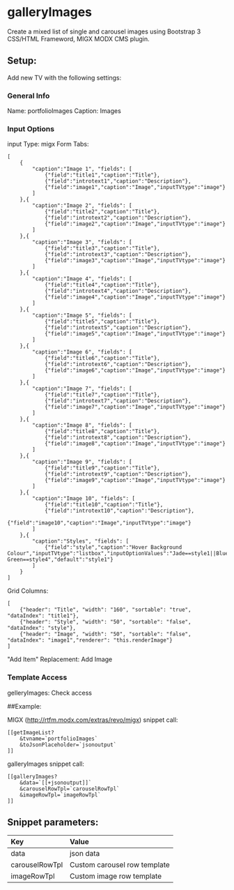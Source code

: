 # galleryImages

Create a mixed list of single and carousel images using Bootstrap 3 CSS/HTML Frameword, MIGX MODX CMS plugin.

## Setup:

Add new TV with the following settings:

### General Info
Name: 		portfolioImages
Caption: 	Images

### Input Options
input Type:	migx
Form Tabs:
```
[
	{
		"caption":"Image 1", "fields": [
	    	{"field":"title1","caption":"Title"},
	    	{"field":"introtext1","caption":"Description"},
	    	{"field":"image1","caption":"Image","inputTVtype":"image"}
		]
	},{
		"caption":"Image 2", "fields": [
	    	{"field":"title2","caption":"Title"},
	    	{"field":"introtext2","caption":"Description"},
	    	{"field":"image2","caption":"Image","inputTVtype":"image"}
		]
	},{
		"caption":"Image 3", "fields": [
	    	{"field":"title3","caption":"Title"},
	    	{"field":"introtext3","caption":"Description"},
	    	{"field":"image3","caption":"Image","inputTVtype":"image"}
		]
	},{
		"caption":"Image 4", "fields": [
	    	{"field":"title4","caption":"Title"},
	    	{"field":"introtext4","caption":"Description"},
	    	{"field":"image4","caption":"Image","inputTVtype":"image"}
		]
	},{
		"caption":"Image 5", "fields": [
	    	{"field":"title5","caption":"Title"},
	    	{"field":"introtext5","caption":"Description"},
	    	{"field":"image5","caption":"Image","inputTVtype":"image"}
		]
	},{
		"caption":"Image 6", "fields": [
	    	{"field":"title6","caption":"Title"},
	    	{"field":"introtext6","caption":"Description"},
	    	{"field":"image6","caption":"Image","inputTVtype":"image"}
		]
	},{
		"caption":"Image 7", "fields": [
	    	{"field":"title7","caption":"Title"},
	    	{"field":"introtext7","caption":"Description"},
	    	{"field":"image7","caption":"Image","inputTVtype":"image"}
		]
	},{
		"caption":"Image 8", "fields": [
	    	{"field":"title8","caption":"Title"},
	    	{"field":"introtext8","caption":"Description"},
	    	{"field":"image8","caption":"Image","inputTVtype":"image"}
		]
	},{
		"caption":"Image 9", "fields": [
	    	{"field":"title9","caption":"Title"},
	    	{"field":"introtext9","caption":"Description"},
	    	{"field":"image9","caption":"Image","inputTVtype":"image"}
		]
	},{
		"caption":"Image 10", "fields": [
	    	{"field":"title10","caption":"Title"},
	    	{"field":"introtext10","caption":"Description"},
	    	{"field":"image10","caption":"Image","inputTVtype":"image"}
		]
	},{
		"caption":"Styles", "fields": [
	    	{"field":"style","caption":"Hover Background Colour","inputTVtype":"listbox","inputOptionValues":"Jade==style1||Blue==style2||Green==style3||Bright Green==style4","default":"style1"}
		]
	}
] 
```
Grid Columns:
```
[
	{"header": "Title", "width": "160", "sortable": "true", "dataIndex": "title1"},
	{"header": "Style", "width": "50", "sortable": "false", "dataIndex": "style"},
	{"header": "Image", "width": "50", "sortable": "false", "dataIndex": "image1","renderer": "this.renderImage"}
]
```
"Add Item" Replacement:	Add Image

### Template Access
gelleryImages:	Check access

##Example:

MIGX (http://rtfm.modx.com/extras/revo/migx) snippet call:
```
[[getImageList?
	&tvname=`portfolioImages`
	&toJsonPlaceholder=`jsonoutput`
]]
```
galleryImages snippet call:
```
[[galleryImages?
	&data=`[[+jsonoutput]]`
	&carouselRowTpl=`carouselRowTpl`
	&imageRowTpl=`imageRowTpl`
]]
```
## Snippet parameters:

| Key	           | Value                        |
|:-------------- | :----------------------------|
|data	           | json data			              |
|carouselRowTpl	 | Custom carousel row template |
|imageRowTpl	   | Custom image row template    |
